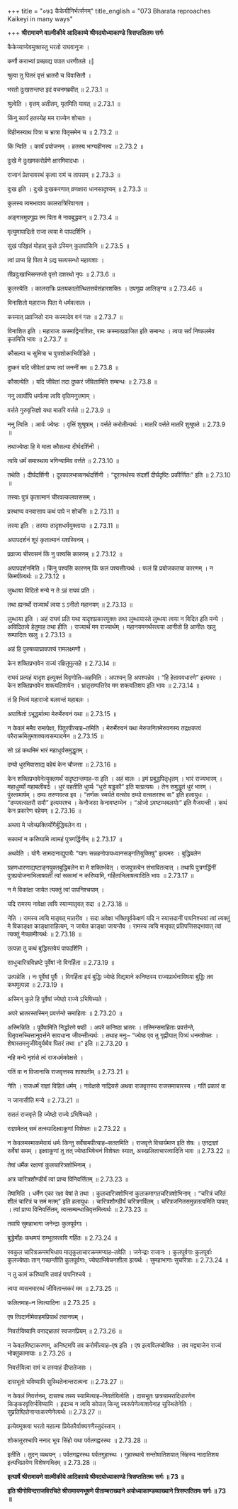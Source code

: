 +++
title = "०७३ कैकेयीनिर्भर्त्सनम्"
title_english = "073 Bharata reproaches Kaikeyi in many ways"

+++
**श्रीरामायणे वाल्मीकीये आदिकाव्ये श्रीमदयोध्याकाण्डे त्रिसप्ततितमः सर्गः**

कैकेय्याप्येवमुक्तस्तु भरतो राघवानुजः ।

कर्णौ कराभ्यां प्रच्छाद्य पपात धरणीतले ॥\]

श्रुत्वा तु पितरं वृत्तं भ्रातरौ च विवासितौ ।

भरतो दुःखसन्तप्त इदं वचनमब्रवीत् ॥ 2.73.1 ॥

श्रुत्वेति । वृत्तम् अतीतम्, मृतमिति यावत् ॥ 2.73.1 ॥

किंनु कार्यं हतस्येह मम राज्येन शोचतः ।

विहीनस्याथ पित्रा च भ्रात्रा पितृसमेन च ॥ 2.73.2 ॥

किं न्विति । कार्यं प्रयोजनम् । हतस्य भाग्यहीनस्य ॥ 2.73.2 ॥

दुःखे मे दुःखमकरोर्व्रणे क्षारमिवादधाः ।

राजानं प्रेतभावस्थं कृत्वा रामं च तापसम् ॥ 2.73.3 ॥

दुःख इति । दुःखे दुःखकरणात् व्रणक्षारा धानसादृश्यम् ॥ 2.73.3 ॥

कुलस्य त्वमभावाय कालरात्रिरिवागता ।

अङ्गारमुपगूह्य स्म पिता मे नावबुद्धवान् ॥ 2.73.4 ॥

मृत्युमापादितो राजा त्वया मे पापदर्शिनि ।

सुखं परिहृतं मोहात् कुले ऽस्मिन् कुलपांसिनि ॥ 2.73.5 ॥

त्वां प्राप्य हि पिता मे ऽद्य सत्यसन्धो महायशाः ।

तीव्रदुःखाभिसन्तप्तो वृत्तो दशरथो नृपः ॥ 2.73.6 ॥

कुलस्येति । कालरात्रिः प्रलयकालोत्थितसर्वसंहारशक्तिः । उपगूह्य आलिङ्ग्य ॥ 2.73.46 ॥

विनाशितो महाराजः पिता मे धर्मवत्सलः ।

कस्मात् प्रव्राजितो रामः कस्मादेव वनं गतः ॥ 2.73.7 ॥

विनाशित इति । महाराजः कस्माद्विनाशितः, रामः कस्मात्प्रव्राजित इति सम्बन्धः । त्वया सर्वं निष्फलमेव कृतमिति भावः ॥ 2.73.7 ॥

कौसल्या च सुमित्रा च पुत्रशोकाभिपीडिते ।

दुष्करं यदि जीवेतां प्राप्य त्वां जननीं मम ॥ 2.73.8 ॥

कौसल्येति । यदि जीवेतां तदा दुष्करं जीवेतामिति सम्बन्धः ॥ 2.73.8 ॥

ननु त्वार्योपि धर्मात्मा त्वयि वृत्तिमनुत्तमाम् ।

वर्त्तते गुरुवृत्तिज्ञो यथा मातरि वर्त्तते ॥ 2.73.9 ॥

ननु त्विति । आर्यः ज्येष्ठः । वृत्तिं शुश्रूषाम् । वर्त्तते करोतीत्यर्थः । मातरि वर्त्तते मातरि शुश्रूषते ॥ 2.73.9 ॥

तथाज्येष्ठा हि मे माता कौसल्या दीर्घदर्शिनी ।

त्वयि धर्मं समास्थाय भगिन्यामिव वर्त्तते ॥ 2.73.10 ॥

तथेति । दीर्घदर्शिनी । दूरकालभाव्यनर्थदर्शिनी । “दूरानर्थस्य संदर्शी दीर्घदृष्टिः प्रकीर्त्तितः” इति ॥ 2.73.10 ॥

तस्याः पुत्रं कृतात्मानं चीरवल्कलवाससम् ।

प्रस्थाप्य वनवासाय कथं पापे न शोचसि ॥ 2.73.11 ॥

तस्या इति । तस्याः तादृशधर्मयुक्तायाः ॥ 2.73.11 ॥

अपापदर्शनं शूरं कृतात्मानं यशस्विनम् ।

प्रव्राज्य चीरवसनं किं नु पश्यसि कारणम् ॥ 2.73.12 ॥

अपापदर्शनमिति । किंनु पश्यसि कारणम् किं फलं पश्यसीत्यर्थः । फलं हि प्रयोजकतया कारणम् । न किमपीत्यर्थः ॥ 2.73.12 ॥

लुब्धाया विदितो मन्ये न ते ऽहं राघवं प्रति ।

तथा ह्यनर्थो राज्यार्थं त्वया ऽ ऽनीतो महानयम् ॥ 2.73.13 ॥

लुब्धाया इति । अहं राघवं प्रति यथा यादृशप्रकारयुक्तः तथा लुब्धायास्ते लुब्धया त्वया न विदित इति मन्ये । अविदितत्वे हेतुमाह तथा हीति । राज्यार्थं मम राज्यार्थम् । महानयमनर्थस्त्वया आनीतो हि आनीतः खलु सम्पादितः खलु ॥ 2.73.13 ॥

अहं हि पुरुषव्याघ्रावपश्यं रामलक्ष्मणौ ।

केन शक्तिप्रभावेन राज्यं रक्षितुमुत्सहे ॥ 2.73.14 ॥

राघवं प्रत्यहं यादृश इत्युक्तं विवृणोति–अहमिति । अपश्यन् हि अपश्यन्नेव । “हि हेताववधारणे” इत्यमरः । केन शक्तिप्रभावेन शक्त्यतिशयेन । भ्रातृसम्पत्तिरेव मम शक्त्यतिशय इति भावः ॥ 2.73.14 ॥

तं हि नित्यं महाराजो बलवन्तं महाबलः ।

अपाश्रितो ऽभूद्धर्मात्मा मेरुर्मेरुवनं यथा ॥ 2.73.15 ॥

न केवलं ममैव रामापेक्षा, पितुरपीत्याह–तमिति । मेरुर्मेरुवनं यथा मेरुजनितमेरुवनस्य तद्रक्षकत्वं परैराक्रमितुमशक्यत्वसम्पादनेन ॥ 2.73.15 ॥

सो ऽहं कथमिमं भारं महाधुर्यसमुद्धृतम् ।

दम्यो धुरमिवासाद्य वहेयं केन चौजसा ॥ 2.73.16 ॥

केन शक्तिप्रभावेनेत्युक्तमर्थं सदृष्टान्तमाह–स इति । अहं बालः । इमं प्रबुद्धपितृधृतम् । भारं राज्यभारम् । महाधुर्य्यो महाबलीवर्दः । धुरं वहतीति धुर्य्यः “धुरो यड्ढकौ” इति यत्प्रत्ययः । तेन समुद्धृतं धुरं भारम् । पुंस्त्वमार्षम् । दम्यः तरुणवत्स इव । “तर्णकः स्मर्यते वत्सोव दम्यो वत्सतरश्च सः” इति हलायुधः । “दम्यवत्सतरौ समौ” इत्यमरश्च । केनौजसा केनावष्टम्भेन । “ओजो ऽवष्टम्भबलयोः” इति वैजयन्ती । कथं केन प्रकारेण वहेयम् ॥ 2.73.16 ॥

अथवा मे भवेच्छक्तिर्योगैर्बुद्धिबलेन वा ।

सकामां न करिष्यामि त्वामहं पुत्रगर्द्धिनीम् ॥ 2.73.17 ॥

अथवेति । योगैः सामदानाद्युपायैः “यागः सन्नहनोपायध्यानसङ्गतियुक्तिषु” इत्यमरः । बुद्धिबलेन

ग्रहणधारणाद्यष्टाङ्गयुक्तबुद्धिबलेन वा मे शक्तिर्भवेत् । राजपुत्रत्वेन संभावितत्वात् । तथापि पुत्रगर्द्धिनीं पुत्रप्रयोजनाभिलाषवतीं त्वां सकामां न करिष्यामि, गर्हिताभिलाषत्वादिति भावः ॥ 2.73.17 ॥

न मे विकांक्षा जायेत त्यक्तुं त्वां पापनिश्चयाम् ।

यदि रामस्य नावेक्षा त्वयि स्यान्मातृवत् सदा ॥ 2.73.18 ॥

नेति । रामस्य त्वयि मातृवत् मातरीव । सदा अवेक्षा भक्तिपूर्वकेक्षणं यदि न स्यात्तदानीं पापनिश्चयां त्वां त्यक्तुं मे विकाङ्क्षा काङ्क्षाराहित्यम्, न जायेत काङ्क्षा जायन्तैव । रामस्य त्वयि मातृवत् प्रतिपत्तिसद्भावात् त्वां त्यक्तुं नेच्छामीत्यर्थः ॥ 2.73.18 ॥

उत्पन्ना तु कथं बुद्धिस्तवेयं पापदर्शिनि ।

साधुचारित्रविभ्रष्टे पूर्वेषां नो विगर्हिता ॥ 2.73.19 ॥

उत्पन्नेति । नः पूर्वेषां पूर्वैः । विगर्हिता इयं बुद्धिः ज्येष्ठे विद्यमाने कनिष्ठस्य राज्यप्रार्थनाविषया बुद्धिः तव कथमुत्पन्ना ॥ 2.73.19 ॥

अस्मिन् कुले हि पूर्वेषां ज्येष्ठो राज्ये ऽभिषिच्यते ।

अपरे भ्रातरस्तस्मिन् प्रवर्त्तन्ते समाहिताः ॥ 2.73.20 ॥

अस्मिन्निति । पूर्वेषामिति निर्द्धारणे षष्ठी । अपरे कनिष्ठा भ्रातरः । तस्मिन्समाहिताः प्रवर्त्तन्ते, पितृवत्तच्चित्तानुवर्त्तने सावधाना जीवन्तीत्यर्थः । तथाह मनुः– “ज्येष्ठ एव तु गृह्णीयात् पित्र्यं धनमशेषतः । शेषास्तमनुजीवेयुर्यथैव पितरं तथा ॥” इति ॥ 2.73.20 ॥

नहि मन्ये नृशंसे त्वं राजधर्ममवेक्षसे ।

गतिं वा न विजानासि राजवृत्तस्य शाश्वतीम् ॥ 2.73.21 ॥

नेति । राजधर्मं राज्ञां विहितं धर्मम् । नावेक्षसे नाद्रियसे अथवा राजवृत्तस्य राजसमाचारस्य । गतिं प्रकारं वा

न जानासीति मन्ये ॥ 2.73.21 ॥

सततं राजवृत्ते हि ज्येष्ठो राज्ये ऽभिषिच्यते ।

राज्ञामेतत् समं तत्स्यादिक्ष्वाकूणां विशेषतः ॥ 2.73.22 ॥

न केवलमस्माकमेवायं धर्मः किन्तु सर्वेषामपीत्याह–सततमिति । राजवृत्ते विचार्यमाण इति शेषः । एतद्राज्ञां सर्वेषां समम् । इक्ष्वाकूणां तु तत् ज्येष्ठाभिषेचनं विशेषतः स्यात्, अस्खलिताचारत्वादिति भावः ॥ 2.73.22 ॥

तेषां धर्मैक रक्षाणां कुलचारित्रशोभिनाम् ।

अत्र चारित्रशौण्डीर्यं त्वां प्राप्य विनिवर्त्तितम् ॥ 2.73.23 ॥

तेषामिति । धर्मेण एका रक्षा येषां ते तथा । कुलचारित्रशोभिनां कुलक्रमागतचरित्रशोभिनाम् । “चरित्रं चरितं शीलं चारित्रं च समं मतम्” इति हलायुधः । चारित्रशौण्डीर्यं चरित्रगर्वितम् । चरित्रजनितसमुन्नतत्वमिति यावत् । त्वां प्राप्य विनिवर्त्तितम्, त्वत्सम्बन्धान्निवृत्तमित्यर्थः ॥ 2.73.23 ॥

तवापि सुमहाभागा जनेन्द्राः कुलपूर्वगाः ।

बुद्धेर्मोहः कथमयं सम्भूतस्त्वयि गर्हितः ॥ 2.73.24 ॥

स्वकुल चारित्रक्रममभिधाय मातृकुलाचारक्रममप्याह–तवेति । जनेन्द्राः राजानः । कुलपूर्वगाः कुलपूर्वाः कुलज्येष्ठाः तान् गच्छन्तीति कुलपूर्वगाः, ज्येष्ठाभिषेचनशीला इत्यर्थः । सुमहाभागाः सुचरित्राः ॥ 2.73.24 ॥

न तु कामं करिष्यामि तवाहं पापनिश्चये ।

त्वया व्यसनमारब्धं जीवितान्तकरं मम ॥ 2.73.25 ॥

फलितमाह–न त्वित्यादिना ॥ 2.73.25 ॥

एष त्विदानीमेवाहमप्रियार्थं तवानघम् ।

निवर्त्तयिष्यामि वनाद्भ्रातरं स्वजनप्रियम् ॥ 2.73.26 ॥

न केवलमिष्टाकरणम्, अनिष्टमपि तव करोमीत्याह–एष इति । एष इत्यविलम्बोक्तिः । तव मद्व्याजेन राज्यं भोक्तुकामायाः ॥ 2.73.26 ॥

निवर्त्तयित्वा रामं च तस्याहं दीप्ततेजसः ।

दासभूतो भविष्यामि सुस्थितेनान्तरात्मना ॥ 2.73.27 ॥

न केवलं निवर्त्तनम्, दासश्च तस्य स्यामित्याह–निवर्तयित्वेति । दासभूतः छत्रचामरादिधारणेन किङ्करवृत्तिर्भविष्यामि । इदञ्च न त्वयि कोपात् किन्तु स्वरूपेणेत्याशयेनाह सुस्थितेनेति । सुप्रतिष्ठितेनान्तःकरणेनेत्यर्थः ॥ 2.73.27 ॥

इत्येवमुक्त्वा भरतो महात्मा प्रियेतरैर्वाक्यगणैस्तुदंस्ताम् ।

शोकातुरश्चापि ननाद भूयः सिंहो यथा पर्वतगह्वरस्थः ॥ 2.73.28 ॥

इतीति । तुदन् व्यथयन् । पर्वतगह्वरस्थः पर्वतगुहास्थः । गुहास्थत्वे सन्तोषातिशयात् सिंहस्य नादातिशय इत्यभिप्रायेण विशेषणमिदम् ॥ 2.73.28 ॥

**इत्यार्षे श्रीरामायणे वाल्मीकीये आदिकाव्ये श्रीमदयोध्याकाण्डे त्रिसप्ततितमः सर्गः ॥ 73 ॥**

**इति श्रीगोविन्दराजविरचिते श्रीरामायणभूषणे पीताम्बराख्याने अयोध्याकाण्डव्याख्याने त्रिसप्ततितमः सर्गः ॥ 73 ॥**
